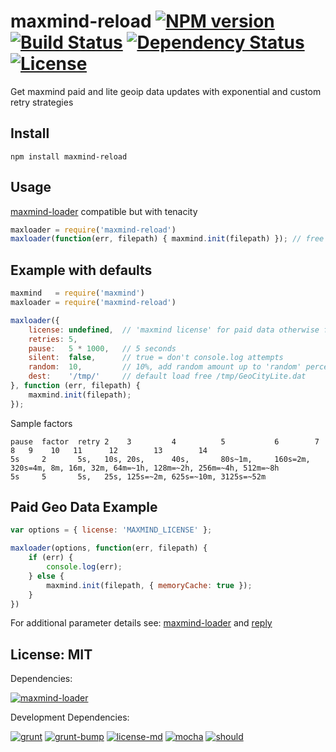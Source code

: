 # maxmind-reload [![NPM version](https://badge.fury.io/js/maxmind-reload.png?branch=master)](https://npmjs.org/package/maxmind-reload) [![Build Status](https://travis-ci.org/angleman/maxmind-reload.png?branch=master)](https://travis-ci.org/angleman/maxmind-reload) [![Dependency Status](https://gemnasium.com/angleman/maxmind-reload.png?branch=master)](https://gemnasium.com/angleman/maxmind-reload) [![License](http://badgr.co/use/MIT.png?bg=%2343d100)](#licensemit)

Get maxmind paid and lite geoip data updates with exponential and custom retry strategies

## Install

```
npm install maxmind-reload
```

## Usage

[maxmind-loader](https://github.com/angleman/maxmind-loader) compatible but with tenacity

```javascript
maxloader = require('maxmind-reload')
maxloader(function(err, filepath) { maxmind.init(filepath) }); // free geo data
```

## Example with defaults

```javascript
maxmind   = require('maxmind')
maxloader = require('maxmind-reload')

maxloader({
    license: undefined,  // 'maxmind license' for paid data otherwise free version used
    retries: 5,
    pause:   5 * 1000,   // 5 seconds
    silent:  false,      // true = don't console.log attempts
    random:  10,         // 10%, add random amount up to 'random' percentage of pause
    dest:    '/tmp/'     // default load free /tmp/GeoCityLite.dat
}, function (err, filepath) {
    maxmind.init(filepath);
});
```

Sample factors

```
pause  factor  retry 2    3         4          5           6        7        8   9    10   11      12        13        14
5s     2       5s,   10s, 20s,      40s,       80s~1m,     160s=2m, 320s=4m, 8m, 16m, 32m, 64m=~1h, 128m=~2h, 256m=~4h, 512m=~8h
5s     5       5s,   25s, 125s=~2m, 625s=~10m, 3125s=~52m

```

## Paid Geo Data Example

```javascript
var options = { license: 'MAXMIND_LICENSE' };

maxloader(options, function(err, filepath) {
    if (err) {
        console.log(err);
    } else {
        maxmind.init(filepath, { memoryCache: true });
    }
})
```

For additional parameter details see: [maxmind-loader](https://github.com/angleman/maxmind-loader) and [reply](https://github.com/tim-kos/node-retry)

## License: MIT

<!--- :angleman@license-md/begin -->
Dependencies:

[![maxmind-loader](http://badgr.co/maxmind-loader/MIT.png?bg=%23339e00 "maxmind-loader@0.5.10 Massachusetts Institute of Technology")](https://github.com/angleman/maxmind-loader)


Development Dependencies:

[![grunt](http://badgr.co/grunt/MIT.png?bg=%23339e00 "grunt@0.4.1 Massachusetts Institute of Technology")](https://github.com/gruntjs/grunt)
[![grunt-bump](http://badgr.co/grunt-bump/Unknown.png "grunt-bump@0.0.11 Unknown License")](https://github.com/vojtajina/grunt-bump)
[![license-md](http://badgr.co/license-md/MIT.png?bg=%23339e00 "license-md@0.3.6 Massachusetts Institute of Technology")](https://github.com/angleman/license-md)
[![mocha](http://badgr.co/mocha/Unknown.png "mocha@1.12.1 Unknown License")](https://github.com/visionmedia/mocha)
[![should](http://badgr.co/should/MIT*.png?bg=%23339e00 "should@1.2.2 Massachusetts Institute of Technology (text scan guess)")](https://github.com/visionmedia/should.js)

<!--- :angleman@license-md/end -->

